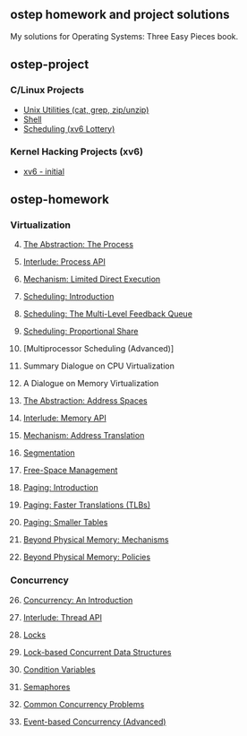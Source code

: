 ## ostep homework and project solutions

My solutions for Operating Systems: Three Easy Pieces book.

## ostep-project

### C/Linux Projects
- [Unix Utilities (cat, grep, zip/unzip)](./projects/initial-utilities)
- [Shell](./projects/processes-shell)
- [Scheduling (xv6 Lottery)](./projects/scheduling-xv6-lottery)

### Kernel Hacking Projects (xv6)
- [xv6 - initial](./projects/initial-xv6)

## ostep-homework

### Virtualization

4. [The Abstraction: The Process](./homework/ch4)

5. [Interlude: Process API](./homework/ch5)

6. [Mechanism: Limited Direct Execution](./homework/ch6)

7. [Scheduling: Introduction](./homework/ch7)

8. [Scheduling: The Multi-Level Feedback Queue](./homework/ch8)

9. [Scheduling: Proportional Share](./homework/ch9)

10. [Multiprocessor Scheduling (Advanced)]

11. Summary Dialogue on CPU Virtualization

12. A Dialogue on Memory Virtualization

13. [The Abstraction: Address Spaces](./homework/ch13)

14. [Interlude: Memory API](./homework/ch14)

15. [Mechanism: Address Translation](./homework/ch15)

16. [Segmentation](./homework/ch16)

17. [Free-Space Management](./homework/ch17)

18. [Paging: Introduction](./homework/ch18)

19. [Paging: Faster Translations (TLBs)](./homework/ch19)

20. [Paging: Smaller Tables](./homework/ch20)

21. [Beyond Physical Memory: Mechanisms](./homework/ch21)

22. [Beyond Physical Memory: Policies](./homework/ch22)

### Concurrency

26. [Concurrency: An Introduction](./homework/ch26)

27. [Interlude: Thread API](./homework/ch27)

28. [Locks](./homework/ch28)

29. [Lock-based Concurrent Data Structures](./homework/ch29)

30. [Condition Variables](./homework/ch30)

31. [Semaphores](./homework/ch31)

32. [Common Concurrency Problems](./homework/ch32)

33. [Event-based Concurrency (Advanced)](./homework/ch33)

